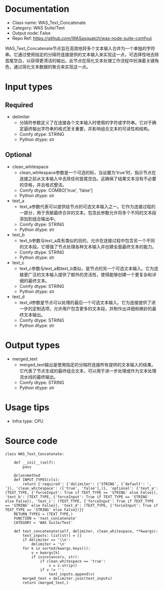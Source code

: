 # Documentation
- Class name: WAS_Text_Concatenate
- Category: WAS Suite/Text
- Output node: False
- Repo Ref: https://github.com/WASasquatch/was-node-suite-comfyui

WAS_Text_Concatenate节点旨在高效地将多个文本输入合并为一个单独的字符串。它通过使用指定的分隔符连接提供的文本输入来实现这一点，可选择性地去除首尾空白，以获得更清洁的输出。此节点在简化文本处理工作流程中扮演着关键角色，通过简化文本数据的聚合来实现这一点。

# Input types
## Required
- delimiter
    - 分隔符参数定义了在连接各个文本输入时使用的字符或字符串。它对于确定最终输出字符串的格式至关重要，并影响组合文本的可读性和结构。
    - Comfy dtype: STRING
    - Python dtype: str
## Optional
- clean_whitespace
    - clean_whitespace参数是一个可选的标，当设置为'true'时，指示节点在连接之前从文本输入中去除任何首尾空白。这确保了结果文本没有不必要的空格，并且格式整洁。
    - Comfy dtype: COMBO['true', 'false']
    - Python dtype: str
- text_a
    - text_a参数代表可以提供给节点的可选文本输入之一。它作为连接过程的一部分，用于贡献最终合并的文本。包含此参数允许将多个不同的文本段添加到组合输出中。
    - Comfy dtype: STRING
    - Python dtype: str
- text_b
    - text_b参数与text_a具有类似的目的，允许在连接过程中包含另一个不同的文本段。它增强了节点处理各种文本输入并创建全面最终文本的能力。
    - Comfy dtype: STRING
    - Python dtype: str
- text_c
    - text_c参数与text_a和text_b类似，是节点的另一个可选文本输入。它为连接更广泛的文本输入提供了额外的灵活性，使得能够创建一个更复杂和详细的最终文本。
    - Comfy dtype: STRING
    - Python dtype: str
- text_d
    - text_d参数是节点可以处理的最后一个可选文本输入。它为连接提供了进一步的定制选项，允许用户包含更多的文本段，并制作出详细和微妙的最终文本输出。
    - Comfy dtype: STRING
    - Python dtype: str

# Output types
- merged_text
    - merged_text输出是使用指定的分隔符连接所有提供的文本输入的结果。它代表了节点生成的最终组合文本，可以用于进一步处理或作为文本处理流水线的最终输出。
    - Comfy dtype: STRING
    - Python dtype: str

# Usage tips
- Infra type: CPU

# Source code
```
class WAS_Text_Concatenate:

    def __init__(self):
        pass

    @classmethod
    def INPUT_TYPES(cls):
        return {'required': {'delimiter': ('STRING', {'default': ', '}), 'clean_whitespace': (['true', 'false'],)}, 'optional': {'text_a': (TEXT_TYPE, {'forceInput': True if TEXT_TYPE == 'STRING' else False}), 'text_b': (TEXT_TYPE, {'forceInput': True if TEXT_TYPE == 'STRING' else False}), 'text_c': (TEXT_TYPE, {'forceInput': True if TEXT_TYPE == 'STRING' else False}), 'text_d': (TEXT_TYPE, {'forceInput': True if TEXT_TYPE == 'STRING' else False})}}
    RETURN_TYPES = (TEXT_TYPE,)
    FUNCTION = 'text_concatenate'
    CATEGORY = 'WAS Suite/Text'

    def text_concatenate(self, delimiter, clean_whitespace, **kwargs):
        text_inputs: list[str] = []
        if delimiter == '\\n':
            delimiter = '\n'
        for k in sorted(kwargs.keys()):
            v = kwargs[k]
            if isinstance(v, str):
                if clean_whitespace == 'true':
                    v = v.strip()
                if v != '':
                    text_inputs.append(v)
        merged_text = delimiter.join(text_inputs)
        return (merged_text,)
```